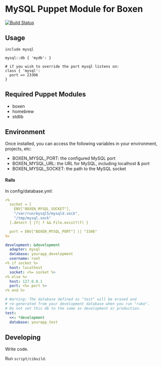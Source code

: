 # MySQL Puppet Module for Boxen

[![Build Status](https://travis-ci.org/boxen/puppet-mysql.png)](https://travis-ci.org/boxen/puppet-mysql)

## Usage

```puppet
include mysql

mysql::db { 'mydb': }

# if you wish to override the port mysql listens on:
class { 'mysql':
  port => 23306
}
```

## Required Puppet Modules

* boxen
* homebrew
* stdlib

## Environment

Once installed, you can access the following variables in your environment, projects, etc:

* BOXEN_MYSQL_PORT: the configured MySQL port
* BOXEN_MYSQL_URL: the URL for MySQL, including localhost & port
* BOXEN_MYSQL_SOCKET: the path to the MySQL socket

#### Rails

In config/database.yml:

```yaml
<%
  socket = [
    ENV["BOXEN_MYSQL_SOCKET"],
    "/var/run/mysql5/mysqld.sock",
    "/tmp/mysql.sock"
  ].detect { |f| f && File.exist?(f) }

  port = ENV["BOXEN_MYSQL_PORT"] || "3306"
%>

development: &development
  adapter: mysql
  database: yourapp_development
  username: root
<% if socket %>
  host: localhost
  socket: <%= socket %>
<% else %>
  host: 127.0.0.1
  port: <%= port %>
<% end %>

# Warning: The database defined as "test" will be erased and
# re-generated from your development database when you run "rake".
# Do not set this db to the same as development or production.
test:
  <<: *development
  database: yourapp_test
```

## Developing

Write code.

Run `script/cibuild`.

